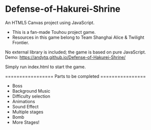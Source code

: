 # Defense-of-Hakurei-Shrine
An HTML5 Canvas project using JavaScript. 
- This is a fan-made Touhou project game. 
- Resources in this game belong to Team Shanghai Alice & Twilight Frontier.

No external library is included; the game is based on pure JavaScript.
Demo: https://andytq.github.io/Defense-of-Hakurei-Shrine/

Simply run index.html to start the game.

================= Parts to be completed ================
- Boss
- Background Music
- Difficulty selection
- Animations
- Sound Effect
- Multiple stages
- Bomb
- More Stages!
